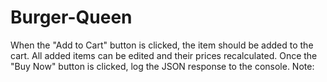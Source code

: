 # Burger-Queen
When the "Add to Cart" button is clicked, the item should be added to the cart. All added items can be edited and their prices recalculated. Once the "Buy Now" button is clicked, log the JSON response to the console. Note:
